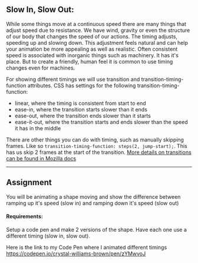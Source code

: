 ## Slow In, Slow Out:

While some things move at a continuous speed there are many things that adjust speed due to resistance. We have wind, gravity or even the structure of our body that changes the speed of our actions. The timing adjusts, speeding up and slowing down. This adjustment feels natural and can help your animation be more appealing as well as realistic. Often consistent speed is associated with inorganic things such as machinery. It has it's place. But to create a friendly, human feel it is common to use timing changes even for machines.

For showing different timings we will use transition and transition-timing-function attributes. CSS has settings for the following transition-timing-function:
- linear, where the timing is consistent from start to end
- ease-in, where the transition starts slower than it ends
- ease-out, where the transition ends slower than it starts
- ease-it-out, where the transition starts and ends slower than the speed it has in the middle

There are other things you can do with timing, such as manually skipping frames. Like so `transition-timing-function: steps(2, jump-start);`. This has us skip 2 frames at the start of the transition. [More details on transitions can be found in Mozilla docs](https://developer.mozilla.org/en-US/docs/Web/CSS/transition-timing-function)

***

## Assignment
You will be animating a shape moving and show the difference between ramping up it's speed (slow in) and ramping down it's speed (slow out)


#### Requirements:
Setup a code pen and make 2 versions of the shape. Have each one use a different timing (slow in, slow out).

Here is the link to my Code Pen where I animated different timings
https://codepen.io/crystal-williams-brown/pen/zYMwvoJ
